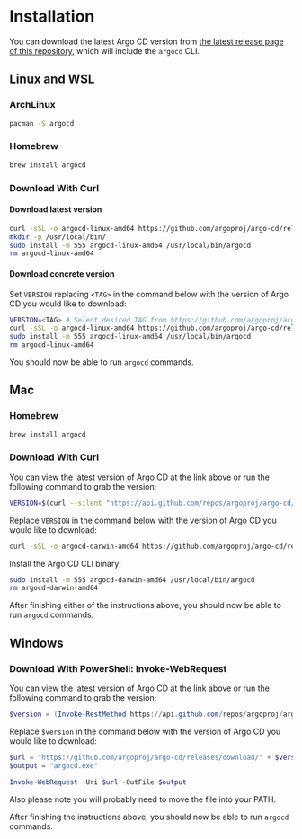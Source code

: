 # Installation

You can download the latest Argo CD version from [the latest release page of this repository](https://github.com/argoproj/argo-cd/releases/latest), which will include the `argocd` CLI.

## Linux and WSL

### ArchLinux

```bash
pacman -S argocd
```

### Homebrew

```bash
brew install argocd
```

### Download With Curl

#### Download latest version

```bash
curl -sSL -o argocd-linux-amd64 https://github.com/argoproj/argo-cd/releases/latest/download/argocd-linux-amd64
mkdir -p /usr/local/bin/
sudo install -m 555 argocd-linux-amd64 /usr/local/bin/argocd
rm argocd-linux-amd64
```

#### Download concrete version

Set `VERSION` replacing `<TAG>` in the command below with the version of Argo CD you would like to download:

```bash
VERSION=<TAG> # Select desired TAG from https://github.com/argoproj/argo-cd/releases
curl -sSL -o argocd-linux-amd64 https://github.com/argoproj/argo-cd/releases/download/$VERSION/argocd-linux-amd64
sudo install -m 555 argocd-linux-amd64 /usr/local/bin/argocd
rm argocd-linux-amd64
```

You should now be able to run `argocd` commands.

## Mac

### Homebrew

```bash
brew install argocd
```

### Download With Curl

You can view the latest version of Argo CD at the link above or run the following command to grab the version:

```bash
VERSION=$(curl --silent "https://api.github.com/repos/argoproj/argo-cd/releases/latest" | grep '"tag_name"' | sed -E 's/.*"([^"]+)".*/\1/')
```

Replace `VERSION` in the command below with the version of Argo CD you would like to download:

```bash
curl -sSL -o argocd-darwin-amd64 https://github.com/argoproj/argo-cd/releases/download/$VERSION/argocd-darwin-amd64
```

Install the Argo CD CLI binary:

```bash
sudo install -m 555 argocd-darwin-amd64 /usr/local/bin/argocd
rm argocd-darwin-amd64
```

After finishing either of the instructions above, you should now be able to run `argocd` commands.


## Windows

### Download With PowerShell: Invoke-WebRequest

You can view the latest version of Argo CD at the link above or run the following command to grab the version:

```powershell
$version = (Invoke-RestMethod https://api.github.com/repos/argoproj/argo-cd/releases/latest).tag_name
```

Replace `$version` in the command below with the version of Argo CD you would like to download:

```powershell
$url = "https://github.com/argoproj/argo-cd/releases/download/" + $version + "/argocd-windows-amd64.exe"
$output = "argocd.exe"

Invoke-WebRequest -Uri $url -OutFile $output
```
Also please note you will probably need to move the file into your PATH.


After finishing the instructions above, you should now be able to run `argocd` commands.
